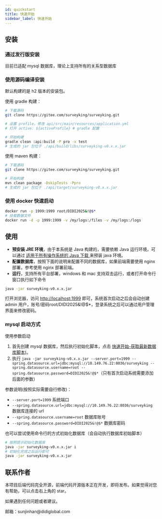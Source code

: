 ```yaml
---
id: quickstart
title: 快速开始
sidebar_label: 快速开始
---
```


## 安装

### 通过发行版安装

目前已适配 mysql 数据库，理论上支持所有的关系型数据库



### 使用源码编译安装

默认构建的是 h2 版本的安装包。

使用 gradle 构建：

```bash
# 下载源码
git clone https://gitee.com/surveyking/surveyking.git

# 设置 profile，修改 api/src/main/resources/application.yml
# 打开 active: ${activeProfile} # gradle 配置

# 开始构建
gradle clean :api:build -P pro -x test
# 生成的 jar 包位于 ./api/build/libs/surveyking-v0.x.x.jar
```

使用 maven 构建：

```bash
# 下载源码
git clone https://gitee.com/surveyking/surveyking.git

# 开始构建
mvn clean package -DskipTests -Ppro
# 生成的 jar 包位于 ./api/target/surveyking-v0.x.x.jar
```

### 使用 docker 快速启动

```bash
docker run -p 1999:1999 root/DIDI2025&!@$*
# 挂载数据文件
docker run -d -p 1999:1999 -v /my/logs:/files -v /my/logs:/logs
```

## 使用

- **预安装 JRE 环境**，由于本系统是 Java 构建的，需要依赖 Java 运行环境，可以通过 [适用于所有操作系统的 Java 下载
  ](https://www.java.com/zh-CN/download/manual.jsp) 来预装 java 环境。
- **配置数据库**，按照下面的说明来配置不同的数据库，如果前端需要使用 nginx 部署，参考使用 nginx 部署前端。
- **运行**，支持所有平台部署，windows 和 mac 支持双击运行，或者打开命令行窗口执行如下命令

```bash
java -jar surveyking-v0.x.x.jar
```

打开浏览器，访问 [http://localhost:1999](http://localhost:1999) 即可，系统首次启动之后会自动创建 admin 用户，账号/密码root/DIDI2025&!@$*，登录系统之后可以通过用户管理界面来修改密码。

<!-- ### h2 启动方式

无需任何配置，会自动创建数据库启动脚本，如需改变端口号，参考 mysql 启动方式的定义端口。 -->

### mysql 启动方式

使用参数启动

1. 首先创建 mysql 数据库，然后执行初始化脚本，点击 [快速开始-获取最新数据库脚本](https://wj.surveyking.cn/s/start))。
2. 执行 `java -jar surveyking-v0.x.x.jar --server.port=1999 --spring.datasource.url=jdbc:mysql://10.149.76.22:8036/surveyking --spring.datasource.username=root --spring.datasource.password=DIDI2025&!@$*`（只有首次启动系统需要添加后面的参数）

参数说明(按照实际需要自行修改)：

- `--server.port=1999` 系统端口
- `--spring.datasource.url=jdbc:mysql://10.149.76.22:8036/surveyking` 数据库连接的 url
- `--spring.datasource.username=root` 数据库账号
- `--spring.datasource.password=DIDI2025&!@$*` 数据库密码

也可以尝试使用命令行的方式初始化数据库（会自动执行数据库初始脚本）

```bash
# 按照提示初始化数据库
java -jar surveyking-v0.x.x.jar i
# 初始化完成之后运行即可
java -jar surveyking-v0.x.x.jar 
```



## 联系作者

本项目后端代码完全开源，前端代码开源版本正在开发，即将发布。如果觉得对您有帮助，可以点击右上角的 star。

如果遇到任何问题或者建议。

<div>
 邮箱：sunjinhan@didiglobal.com
</div>
